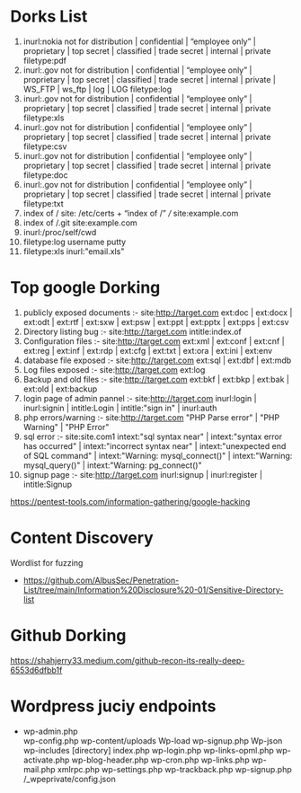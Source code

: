 # Dorks List
 1. inurl:nokia not for distribution | confidential | “employee only” | proprietary | top secret | classified | trade secret | internal | private filetype:pdf
 2. inurl:.gov not for distribution | confidential | “employee only” | proprietary | top secret | classified | trade secret | internal | private | WS_FTP | ws_ftp | log | LOG filetype:log
 3. inurl:.gov not for distribution | confidential | “employee only” | proprietary | top secret | classified | trade secret | internal | private filetype:xls
 4. inurl:.gov not for distribution | confidential | “employee only” | proprietary | top secret | classified | trade secret | internal | private filetype:csv
 5. inurl:.gov not for distribution | confidential | “employee only” | proprietary | top secret | classified | trade secret | internal | private filetype:doc
 6. inurl:.gov not for distribution | confidential | “employee only” | proprietary | top secret | classified | trade secret | internal | private filetype:txt
 7. index of / site: /etc/certs + “index of /” */* site:example.com
 8. index of /.git site:example.com
 9. inurl:/proc/self/cwd
 10. filetype:log username putty
 11. filetype:xls inurl:"email.xls"
 
 # Top google Dorking
 1. publicly exposed documents :- site:http://target.com ext:doc | ext:docx | ext:odt | ext:rtf | ext:sxw | ext:psw | ext:ppt | ext:pptx | ext:pps | ext:csv
 2. Directory listing bug :- site:http://target.com intitle:index.of
 3. Configuration files :- site:http://target.com ext:xml | ext:conf | ext:cnf | ext:reg | ext:inf | ext:rdp | ext:cfg | ext:txt | ext:ora | ext:ini | ext:env
 4. database file exposed :- site:http://target.com ext:sql | ext:dbf | ext:mdb
 5. Log files exposed :- site:http://target.com ext:log
 6. Backup and old files :- site:http://target.com ext:bkf | ext:bkp | ext:bak | ext:old | ext:backup
 7. login page of admin pannel :- site:http://target.com inurl:login | inurl:signin | intitle:Login | intitle:"sign in" | inurl:auth
 8. php errors/warning :- site:http://target.com "PHP Parse error" | "PHP Warning" | "PHP Error"
 9. sql error :- site:site.com1 intext:"sql syntax near" | intext:"syntax error has occurred" | intext:"incorrect syntax near" | intext:"unexpected end of SQL command" | intext:"Warning: mysql_connect()" | intext:"Warning: mysql_query()" | intext:"Warning: pg_connect()"
 10. signup page :- site:http://target.com inurl:signup | inurl:register | intitle:Signup


https://pentest-tools.com/information-gathering/google-hacking

# Content Discovery
Wordlist for fuzzing 
- https://github.com/AlbusSec/Penetration-List/tree/main/Information%20Disclosure%20-01/Sensitive-Directory-list

# Github Dorking

https://shahjerry33.medium.com/github-recon-its-really-deep-6553d6dfbb1f


# Wordpress juciy endpoints

- wp-admin.php   
wp-config.php
wp-content/uploads
Wp-load
wp-signup.php
Wp-json
wp-includes [directory]
index.php
wp-login.php
wp-links-opml.php
wp-activate.php
wp-blog-header.php
wp-cron.php
wp-links.php
wp-mail.php
xmlrpc.php
wp-settings.php
wp-trackback.php
wp-signup.php
/_wpeprivate/config.json




